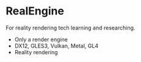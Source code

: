 # RealEngine
For reality rendering tech learning and researching.
- Only a render engine
- DX12, GLES3, Vulkan, Metal, GL4
- Reality rendering
